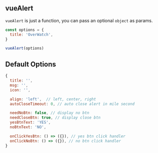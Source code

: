 ## vueAlert
`vueAlert` is just a function, you can pass an optional `object` as params.

```javascript
const options = {
  title: 'OverWatch',
}

vueAlert(options)
```

## Default Options
```javascript
{
  title: '',
  msg: '',
  icon: '',

  align: 'left',  // left, center, right
  autoCloseTimeout: 0, // auto close alert in mile second

  needNoBtn: false, // display no btn
  needCloseBtn: true, // display close btn
  yesBtnText: 'YES',
  noBtnText: 'NO',

  onClickYesBtn: () => ({}), // yes btn click handler
  onClickNoBtn: () => ({}), // no btn click handler
}
```